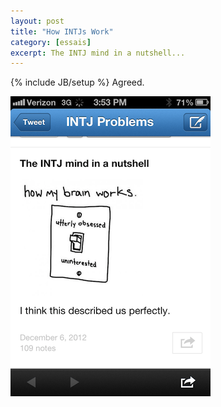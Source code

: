 ```yaml
---
layout: post
title: "How INTJs Work"
category: [essais]
excerpt: The INTJ mind in a nutshell...
---
```

{% include JB/setup %}
Agreed.

![How INTJs Work](assets/images/intj.png)